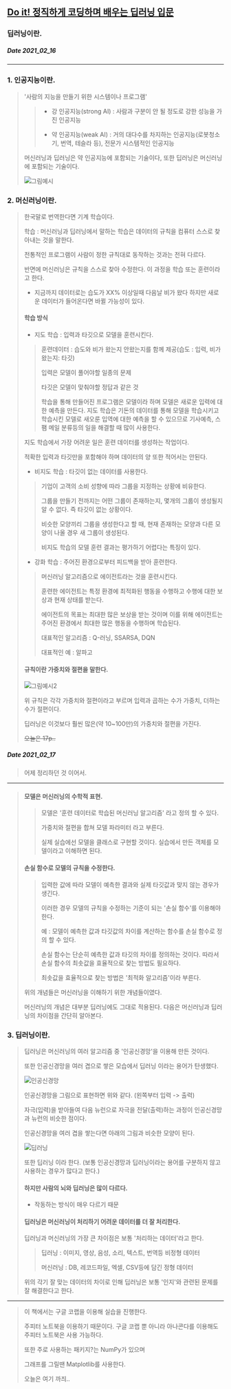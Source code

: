 ## [Do it! 정직하게 코딩하며 배우는 딥러닝 입문](https://play.google.com/store/books/details?id=fsGyDwAAQBAJ&pcampaignid=books_web_aboutlink)
### 딥러닝이란.
##### Date 2021_02_16
---
### 1. 인공지능이란.
> '사람의 지능을 만들기 위한 시스템이나 프로그램'
>> - 강 인공지능(strong AI) : 사람과 구분이 안 될 정도로 강한 성능을 가진 인공지능
>>
>> - 약 인공지능(weak AI) : 거의 대다수를 차지하는 인공지능(로봇청소기, 번역, 테슬라 등), 전문가 시스템적인 인공지능
>
> 머신러닝과 딥러닝은 약 인공지능에 포함되는 기술이다, 또한 딥러닝은 머신러닝에 포함되는 기술이다.
>
> ![그림예시](./image/01/deep_01_1.png)
>
### 2. 머신러닝이란.
> 한국말로 번역한다면 기계 학습이다.
>
> 학습 : 머신러닝과 딥러닝에서 말하는 학습은 데이터의 규칙을 컴퓨터 스스로 찾아내는 것을 말한다.
>
> 전통적인 프로그램이 사람이 정한 규칙대로 동작하는 것과는 전혀 다르다.
>
> 반면에 머신러닝은 규칙을 스스로 찾아 수정한다. 이 과정을 학습 또는 훈련이라고 한다.
>
> - 지금까지 데이터로는 습도가 XX% 이상일때 다음날 비가 왔다 하지만 새로운 데이터가 들어온다면 바뀔 가능성이 있다.
>
> #### 학습 방식
> - 지도 학습 : 입력과 타깃으로 모델을 훈련시킨다.
>> 훈련데이터 : 습도와 비가 왔는지 안왔는지를 함께 제공(습도 : 입력, 비가 왔는지: 타깃)
>>
>> 입력은 모델이 풀어야할 일종의 문제
>>
>> 타깃은 모델이 맞춰야할 정답과 같은 것
>>
>> 학습을 통해 만들어진 프로그램은 모델이라 하며 모델은 새로운 입력에 대한 예측을 만든다.
> 지도 학습은 기돈의 데이터를 통해 모델을 학습시키고 학습시킨 모델로 새오룬 입역에 대한 예측을 할 수 있으므로 기사예측, 스팸 메일 분류등의 일을 해결할 때 많이 사용한다.
>
> 지도 학습에서 가장 어려운 일은 훈련 데이터를 생성하는 작업이다.
>
> 적확한 입력과 타깃만을 포함해야 하며 데이터의 양 또한 적어서는 안된다.
>
> - 비지도 학습 : 타깃이 없는 데이터를 사용한다.
>> 기업이 고객의 소비 성향에 따라 그룹을 지정하는 상황에 비유한다.
>>
>> 그룹을 만들기 전까지는 어떤 그룹이 존재하는지, 몇개의 그룹이 생성될지 알 수 없다. 즉 타깃이 없는 상황이다.
>>
>> 비슷한 모양끼리 그룹을 생성한다고 할 때, 현재 존재하는 모양과 다른 모양이 나올 경우 새 그룹이 생성된다.
>>
>> 비지도 학습의 모델 훈련 결과는 평가하기 어렵다는 특징이 있다.
>
> - 강화 학습 : 주어진 환경으로부터 피드백을 받아 훈련한다.
>> 머신러닝 알고리즘으로 에이전트라는 것을 훈련시킨다.
>>
>> 훈련한 에이전트는 특정 환경에 최적화된 행동을 수행하고 수행에 대한 보상과 현재 상태를 받는다.
>>
>> 에이전트의 목표는 최대한 많은 보상을 받는 것이며 이를 위해 에이전트는 주어진 환경에서 최대한 많은 행동을 수행하며 학습된다.
>>
>> 대표적인 알고리즘 : Q-러닝, SSARSA, DQN
>>
>> 대표적인 예 : 알파고
>
> #### 규칙이란 가중치와 절편을 말한다.
> ![그림예시2](./image/01/deep_01_2.png)
> 
> 위 규칙은 각각 가중치와 절편이라고 부르며 입력과 곱하는 수가 가중치, 더하는 수가 절편이다.
>
> 딥러닝은 이것보다 훨씬 많은(약 10~100만)의 가중치와 절편을 가진다.
>
> ~~오늘은 17p..~~
##### Date 2021_02_17
> 어제 정리하던 것 이어서.
---
> #### 모델은 머신러닝의 수학적 표현.
>> 모델은 '훈련 데이터로 학습된 머신러닝 알고리즘' 라고 정의 할 수 있다.
>> 
>> 가중치와 절편을 합쳐 모델 파라미터 라고 부른다.
>> 
>> 실제 실습에선 모델을 클래스로 구현할 것이다. 실습에서 만든 객체를 모델이라고 이해하면 된다.
>
> #### 손실 함수로 모델의 규칙을 수정한다.
>> 입력한 값에 따라 모델이 예측한 결과와 실제 타깃값과 맞지 않는 경우가 생긴다.
>>
>> 이러한 경우 모델의 규칙을 수정하는 기준이 되는 '손실 함수'를 이용해야한다.
>> 
>> 예 : 모델이 예측한 값과 타깃값의 차이를 계산하는 함수를 손실 함수로 정의 할 수 있다.
>> 
>> 손실 함수는 단순히 예측한 값과 타깃의 차이를 정의하는 것이다. 따라서 손실 함수의 최솟값을 효율적으로 찾는 방법도 필요하다.
>> 
>> 최솟값을 효율적으로 찾는 방법은 '최적화 알고리즘'이라 부른다.
>> 
> 위의 개념들은 머신러닝을 이해하기 위한 개념들이였다.
> 
> 머신러닝의 개념은 대부분 딥러닝에도 그대로 적용된다. 다음은 머신러닝과 딥러닝의 차이점을 간단히 알아본다.
> 
### 3. 딥러닝이란.
> 딥러닝은 머신러닝의 여러 알고리즘 중 '인공신경망'을 이용해 만든 것이다.
> 
> 또한 인공신경망을 여러 겹으로 쌓은 모습에서 딥러닝 이라는 용어가 탄생했다.
> 
> ![인공신경망](./image/01/deep_01_3.png)
> 
> 인공신경망을 그림으로 표현하면 위와 같다. (왼쪽부터 입력 -> 출력)
> 
> 자극(입력)을 받아들여 다음 뉴런으로 자극을 전달(출력)하는 과정이 인공신경망과 뉴런의 비슷한 점이다.
> 
> 인공신경망을 여러 겹을 쌓는다면 아래의 그림과 비슷한 모양이 된다.
> 
> ![딥러닝](./image/01/deep_01_4.png)
> 
> 또한 딥러닝 이라 한다. (보통 인공신경망과 딥러닝이라는 용어를 구분하지 않고 사용하는 경우가 많다고 한다.)
> 
> #### 하지만 사람의 뇌와 딥러닝은 많이 다르다.
> - 작동하는 방식이 매우 다르기 때문
>
> #### 딥러닝은 머신러닝이 처리하기 어려운 데이터를 더 잘 처리한다.
> 딥러닝과 머신러닝의 가장 큰 차이점은 보통 '처리하는 데이터'라고 한다.
>> 딥러닝 : 이미지, 영상, 음성, 소리, 텍스트, 번역등 비정형 데이터
>> 
>> 머신러닝 : DB, 레코드파일, 엑셀, CSV등에 담긴 정형 데이터
>
> 위의 각기 잘 맞는 데이터의 차이로 인해 딥러닝은 보통 '인지'와 관련된 문제를 잘 해결한다고 한다.
>
---
> 이 책에서는 구글 코랩을 이용해 실습을 진행한다.
> 
> 주피터 노트북을 이용하기 때문이다. 구글 코랩 뿐 아니라 아나콘다를 이용해도 주피터 노트북은 사용 가능하다.
> 
> 또한 주로 사용하는 패키지?는 NumPy가 있으며
> 
> 그래프를 그릴땐 Matplotlib를 사용한다.
> 
> 오늘은 여기 까즤..
